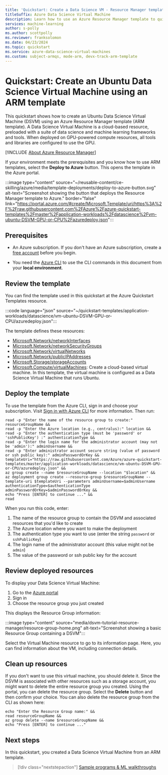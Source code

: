 ```yaml
---
title: 'Quickstart: Create a Data Science VM - Resource Manager template'
titleSuffix: Azure Data Science Virtual Machine
description: Learn how to use an Azure Resource Manager template to quickly deploy a Data Science Virtual Machine
services: machine-learning
author: s-polly 
ms.author: scottpolly 
ms.reviewer: franksolomon
ms.date: 04/23/2024
ms.topic: quickstart
ms.service: azure-data-science-virtual-machines
ms.custom: subject-armqs, mode-arm, devx-track-arm-template
---
```


# Quickstart: Create an Ubuntu Data Science Virtual Machine using an ARM template

This quickstart shows how to create an Ubuntu Data Science Virtual Machine (DSVM) using an Azure Resource Manager template (ARM template). A Data Science Virtual Machine is a cloud-based resource, preloaded with a suite of data science and machine learning frameworks and tools. When deployed on GPU-powered compute resources, all tools and libraries are configured to use the GPU.

[!INCLUDE [About Azure Resource Manager](~/reusable-content/ce-skilling/azure/includes/resource-manager-quickstart-introduction.md)]

If your environment meets the prerequisites and you know how to use ARM templates, select the **Deploy to Azure** button. This opens the template in the Azure portal.

:::image type="content" source="~/reusable-content/ce-skilling/azure/media/template-deployments/deploy-to-azure-button.svg" alt-text="Screenshot showing the button that deploys the Resource Manager template to Azure." border="false" link="https://portal.azure.com/#create/Microsoft.Template/uri/https%3A%2F%2Fraw.githubusercontent.com%2FAzure%2Fazure-quickstart-templates%2Fmaster%2Fapplication-workloads%2Fdatascience%2Fvm-ubuntu-DSVM-GPU-or-CPU%2Fazuredeploy.json":::

## Prerequisites

* An Azure subscription. If you don't have an Azure subscription, create a [free account](https://azure.microsoft.com/free/services/machine-learning/) before you begin.

* You need the [Azure CLI](/cli/azure/install-azure-cli) to use the CLI commands in this document from your **local environment**.

## Review the template

You can find the template used in this quickstart at the Azure Quickstart Templates resource.

:::code language="json" source="~/quickstart-templates/application-workloads/datascience/vm-ubuntu-DSVM-GPU-or-CPU/azuredeploy.json":::

The template defines these resources:

* [Microsoft.Network/networkInterfaces](/azure/templates/microsoft.network/networkinterfaces)
* [Microsoft.Network/networkSecurityGroups](/azure/templates/microsoft.network/networksecuritygroups)
* [Microsoft.Network/virtualNetworks](/azure/templates/microsoft.network/virtualnetworks)
* [Microsoft.Network/publicIPAddresses](/azure/templates/microsoft.network/publicipaddresses)
* [Microsoft.Storage/storageAccounts](/azure/templates/microsoft.storage/storageaccounts)
* [Microsoft.Compute/virtualMachines](/azure/templates/microsoft.compute/virtualmachines): Create a cloud-based virtual machine. In this template, the virtual machine is configured as a Data Science Virtual Machine that runs Ubuntu.

## Deploy the template

To use the template from the Azure CLI, sign in and choose your subscription. Visit [Sign in with Azure CLI](/cli/azure/authenticate-azure-cli) for more information. Then run:

```azurecli-interactive
read -p "Enter the name of the resource group to create:" resourceGroupName &&
read -p "Enter the Azure location (e.g., centralus):" location &&
read -p "Enter the authentication type (must be 'password' or 'sshPublicKey') :" authenticationType &&
read -p "Enter the login name for the administrator account (may not be 'admin'):" adminUsername &&
read -p "Enter administrator account secure string (value of password or ssh public key):" adminPasswordOrKey &&
templateUri="https://raw.githubusercontent.com/Azure/azure-quickstart-templates/master/application-workloads/datascience/vm-ubuntu-DSVM-GPU-or-CPU/azuredeploy.json" &&
az group create --name $resourceGroupName --location "$location" &&
az deployment group create --resource-group $resourceGroupName --template-uri $templateUri --parameters adminUsername=$adminUsername authenticationType=$authenticationType adminPasswordOrKey=$adminPasswordOrKey &&
echo "Press [ENTER] to continue ..." &&
read
```

When you run this code, enter:

1. The name of the resource group to contain the DSVM and associated resources that you'd like to create
1. The Azure location where you want to make the deployment
1. The authentication type you want to use (enter the string `password` or `sshPublicKey`)
1. The login name of the administrator account (this value might not be `admin`)
1. The value of the password or ssh public key for the account

## Review deployed resources

To display your Data Science Virtual Machine:

1. Go to the [Azure portal](https://portal.azure.com)
1. Sign in
1. Choose the resource group you just created

This displays the Resource Group information:

:::image type="content" source="media/dsvm-tutorial-resource-manager/resource-group-home.png" alt-text="Screenshot showing a basic Resource Group containing a DSVM":::

Select the Virtual Machine resource to go to its information page. Here, you can find information about the VM, including connection details.

## Clean up resources

If you don't want to use this virtual machine, you should delete it. Since the DSVM is associated with other resources such as a storage account, you might want to delete the entire resource group you created. Using the portal, you can delete the resource group. Select the **Delete** button and then confirm your choice. You can also delete the resource group from the CLI as shown here:

```azurecli-interactive
echo "Enter the Resource Group name:" &&
read resourceGroupName &&
az group delete --name $resourceGroupName &&
echo "Press [ENTER] to continue ..."
```

## Next steps

In this quickstart, you created a Data Science Virtual Machine from an ARM template.

> [!div class="nextstepaction"]
> [Sample programs & ML walkthroughs](dsvm-samples-and-walkthroughs.md)
